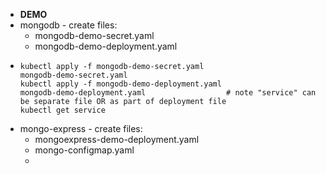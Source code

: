 - **DEMO**
- mongodb - create files:
	- mongodb-demo-secret.yaml
	- mongodb-demo-deployment.yaml
- ```
  kubectl apply -f mongodb-demo-secret.yaml
  mongodb-demo-secret.yaml
  kubectl apply -f mongodb-demo-deployment.yaml
  mongodb-demo-deployment.yaml                  # note "service" can be separate file OR as part of deployment file
  kubectl get service
  ```
- mongo-express - create files:
	- mongoexpress-demo-deployment.yaml
	- mongo-configmap.yaml
	-